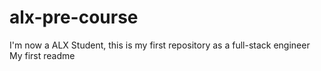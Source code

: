 # alx-pre-course
I'm now a ALX Student, this is my first repository as a full-stack engineer
My first readme

